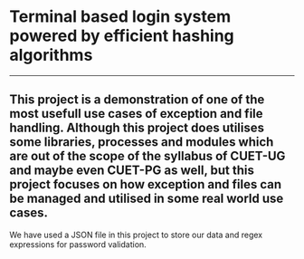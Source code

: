 <h1>
Terminal based login system powered by efficient hashing algorithms
</h1>

<hr>
<div>
<h2>
This project is a demonstration of one of the most usefull use cases of exception and file handling.
Although this project does utilises some libraries, processes and modules which are out of the scope
of the syllabus of CUET-UG and maybe even CUET-PG as well, but this project focuses on how exception
and files can be managed and utilised in some real world use cases.
</h2>

<p>
We have used a JSON file in this project to store our data and regex expressions for password validation.
</p>


</div>

